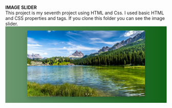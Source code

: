 **IMAGE SLIDER**
<br/>
This project is my seventh project using HTML and Css. I used basic HTML and CSS properties and tags.
If you clone this folder you can see the image slider.
<br/>
![Image Slider](image-slider.png)
